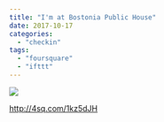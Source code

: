 ```yaml
---
title: "I'm at Bostonia Public House"
date: 2017-10-17
categories: 
  - "checkin"
tags: 
  - "foursquare"
  - "ifttt"
---
```


![](images/2wI0gYH)  
  
http://4sq.com/1kz5dJH
